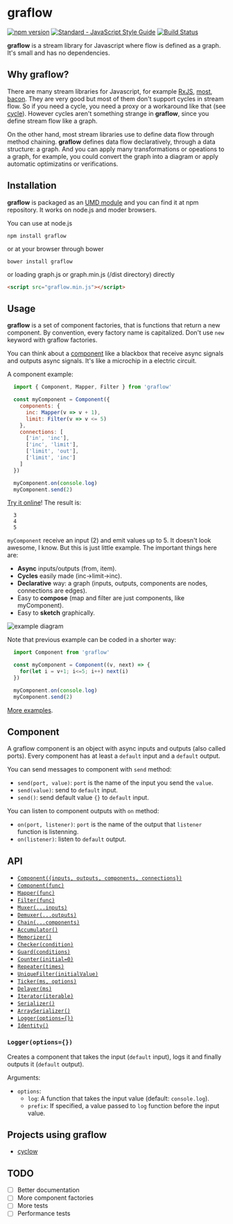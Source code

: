 # graflow

[![npm version](https://badge.fury.io/js/graflow.svg)](https://badge.fury.io/js/graflow)
[![Standard - JavaScript Style Guide](https://img.shields.io/badge/code%20style-standard-brightgreen.svg)](http://standardjs.com/)
[![Build Status](https://travis-ci.org/pmros/graflow.svg)](https://travis-ci.org/pmros/graflow)

**graflow** is a stream library for Javascript where flow is defined as a graph. It's small and has no dependencies.

## Why graflow?

There are many stream libraries for Javascript, for example [RxJS](https://github.com/ReactiveX/RxJS), [most](https://github.com/cujojs/most), [bacon](https://baconjs.github.io). They are very good but most of them don't support cycles in stream flow. So if you need a cycle, you need a proxy or a workaround like that (see [cycle](https://cycle.js.org)). However cycles aren't something strange in **graflow**, since you define stream flow like a graph.

On the other hand, most stream libraries use to define data flow through method chaining. **graflow** defines data flow declaratively, through a data structure: a graph. And you can apply many transformations or opeations to a graph, for example, you could convert the graph into a diagram or apply automatic optimizatins or verifications.

## Installation
**graflow** is packaged as an [UMD module](https://github.com/umdjs/umd) and you can find it at npm repository. It works on node.js and moder browsers.

You can use at node.js
```
npm install graflow
```

or at your browser through bower
```
bower install graflow
```

or loading graph.js or graph.min.js (/dist directory) directly
```html
<script src="graflow.min.js"></script>
```

## Usage
**graflow** is a set of component factories, that is functions that return a new component. By convention, every factory name is capitalized. Don't use `new` keyword with graflow factories.

You can think about a [component](#Component) like a blackbox that receive async signals and outputs async signals. It's like a microchip in a electric circuit.

A component example:
```js
  import { Component, Mapper, Filter } from 'graflow'

  const myComponent = Component({
    components: {
      inc: Mapper(v => v + 1),
      limit: Filter(v => v <= 5)
    },
    connections: [
      ['in', 'inc'],
      ['inc', 'limit'],
      ['limit', 'out'],
      ['limit', 'inc']
    ]
  })

  myComponent.on(console.log)
  myComponent.send(2)
```

[Try it online](https://www.webpackbin.com/bins/-KecjX2KqEQzZtXATCMj)! The result is:
```
  3
  4
  5
```

`myComponent` receive an input (2) and emit values up to 5.
It doesn't look awesome, I know. But this is just little example. The important things here are:
- **Async** inputs/outputs (from, item).
- **Cycles** easily made (inc->limit->inc).
- **Declarative** way: a graph (inputs, outputs, components are nodes, connections are edges).
- Easy to **compose** (map and filter are just components, like myComponent).
- Easy to **sketch** graphically.

![example diagram](https://rawgit.com/pmros/graflow/master/examples/upto/UpTo.svg)

Note that previous example can be coded in a shorter way:
```js
  import Component from 'graflow'

  const myComponent = Component((v, next) => {
    for(let i = v+1; i<=5; i++) next(i)
  })

  myComponent.on(console.log)
  myComponent.send(2)
```

[More examples](examples).

## <a name="Component"></a> Component
A graflow component is an object with async inputs and outputs (also called ports). Every component has at least a `default` input and a `default` output.

You can send messages to component with `send` method:
- `send(port, value)`: `port` is the name of the input you send the `value`.
- `send(value)`: send to `default` input.
- `send()`: send default value `{}` to `default` input.

You can listen to component outputs with `on` method:
- `on(port, listener)`: `port` is the name of the output that `listener` function is listenning.
- `on(listener)`: listen to `default` output.

## API

- [`Component({inputs, outputs, components, connections})`](#Component1)
- [`Component(func)`](#Component2)
- [`Mapper(func)`](#Mapper)
- [`Filter(func)`](#Filter)
- [`Muxer(...inputs)`](#Muxer)
- [`Demuxer(...outputs)`](#Demuxer)
- [`Chain(...components)`](#Chain)
- [`Accumulator()`](#Accumulator)
- [`Memorizer()`](#Memorizer)
- [`Checker(condition)`](#Checker)
- [`Guard(conditions)`](#Guard)
- [`Counter(initial=0)`](#Counter)
- [`Repeater(times)`](#Repeater)
- [`UniqueFilter(initialValue)`](#UniqueFilter)
- [`Ticker(ms, options)`](#Ticker)
- [`Delayer(ms)`](#Delayer)
- [`Iterator(iterable)`](#Iterator)
- [`Serializer()`](#Serializer)
- [`ArraySerializer()`](#ArraySerializer)
- [`Logger(options={})`](#Logger)
- [`Identity()`](#Identity)

### <a name="Logger"></a> `Logger(options={})`
Creates a component that takes the input (`default` input), logs it and finally outputs it (`default` output).

Arguments:
- `options`:
  - `log`: A function that takes the input value (default: `console.log`).
  - `prefix`: If specified, a value passed to `log` function before the input value.

## Projects using graflow

- [cyclow](https://github.com/pmros/cyclow)

## TODO
- [ ] Better documentation
- [ ] More component factories
- [ ] More tests
- [ ] Performance tests
